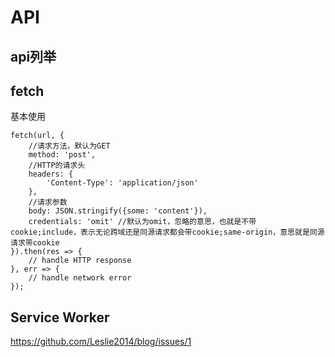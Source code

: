 # API

## api列举

## fetch
基本使用
```
fetch(url, {
    //请求方法，默认为GET
    method: 'post',
    //HTTP的请求头
    headers: {
        'Content-Type': 'application/json'
    },
    //请求参数
    body: JSON.stringify({some: 'content'}),
    credentials: 'omit' //默认为omit，忽略的意思，也就是不带cookie;include，表示无论跨域还是同源请求都会带cookie;same-origin，意思就是同源请求带cookie
}).then(res => { 
    // handle HTTP response
}, err => {
    // handle network error
});
```

## Service Worker
https://github.com/Leslie2014/blog/issues/1

